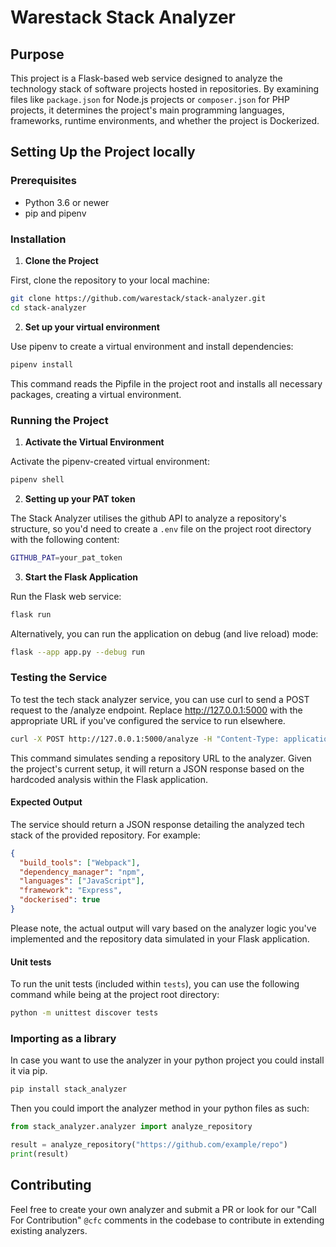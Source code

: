 # Warestack Stack Analyzer

## Purpose

This project is a Flask-based web service designed to analyze the technology stack of software projects hosted in repositories. By examining files like `package.json` for Node.js projects or `composer.json` for PHP projects, it determines the project's main programming languages, frameworks, runtime environments, and whether the project is Dockerized.

## Setting Up the Project locally

### Prerequisites

- Python 3.6 or newer
- pip and pipenv

### Installation

1. **Clone the Project**

First, clone the repository to your local machine:

```bash
git clone https://github.com/warestack/stack-analyzer.git
cd stack-analyzer
```

2. **Set up your virtual environment**

Use pipenv to create a virtual environment and install dependencies:

```bash
pipenv install
```

This command reads the Pipfile in the project root and installs all necessary packages, creating a virtual environment.

### Running the Project

1. **Activate the Virtual Environment**

Activate the pipenv-created virtual environment:

```bash
pipenv shell
```

2. **Setting up your PAT token**

The Stack Analyzer utilises the github API to analyze a repository's structure, so you'd need to create a `.env` file on the project root directory with the following content:

```bash
GITHUB_PAT=your_pat_token
```

3. **Start the Flask Application**

Run the Flask web service:

```bash
flask run
```

Alternatively, you can run the application on debug (and live reload) mode:

```bash
flask --app app.py --debug run
```

### Testing the Service

To test the tech stack analyzer service, you can use curl to send a POST request to the /analyze endpoint. Replace http://127.0.0.1:5000 with the appropriate URL if you've configured the service to run elsewhere.

```bash
curl -X POST http://127.0.0.1:5000/analyze -H "Content-Type: application/json" -d "{\"repo_url\":\"https://github.com/example/repo\"}"
```

This command simulates sending a repository URL to the analyzer. Given the project's current setup, it will return a JSON response based on the hardcoded analysis within the Flask application.

#### Expected Output

The service should return a JSON response detailing the analyzed tech stack of the provided repository. For example:

```json
{
  "build_tools": ["Webpack"],
  "dependency_manager": "npm",
  "languages": ["JavaScript"],
  "framework": "Express",
  "dockerised": true
}
```

Please note, the actual output will vary based on the analyzer logic you've implemented and the repository data simulated in your Flask application.

#### Unit tests

To run the unit tests (included within `tests`), you can use the following command while being at the project root directory:

```bash
python -m unittest discover tests
```

### Importing as a library

In case you want to use the analyzer in your python project you could install it via pip.

```bash
pip install stack_analyzer
```

Then you could import the analyzer method in your python files as such:

```python
from stack_analyzer.analyzer import analyze_repository

result = analyze_repository("https://github.com/example/repo")
print(result)

```

## Contributing

Feel free to create your own analyzer and submit a PR or look for our "Call For Contribution" `@cfc` comments in the codebase to contribute in extending existing analyzers.
